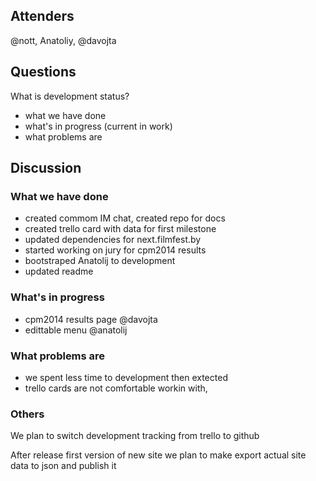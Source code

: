 ## Attenders
@nott, Anatoliy, @davojta

## Questions

What is development status?

* what we have done
* what's in progress (current in work)
* what problems are

## Discussion

### What we have done

* created commom IM chat, created repo for docs
* created trello card with data for first milestone
* updated dependencies for next.filmfest.by
* started working on jury for cpm2014 results
* bootstraped Anatolij to development
* updated readme

### What's in progress 

* cpm2014 results page @davojta
* edittable menu  @anatolij

### What problems are

* we spent less time to development then extected
* trello cards are not comfortable workin with,

### Others

We plan to switch development tracking from trello to github

After release first version of new site we plan to make export actual site data to json and publish it 
